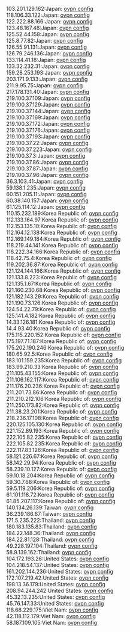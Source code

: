 103.201.129.162:Japan: [ovpn config](vpn/103_201_129_162.ovpn)  
118.106.33.122:Japan: [ovpn config](vpn/118_106_33_122.ovpn)  
122.222.88.166:Japan: [ovpn config](vpn/122_222_88_166.ovpn)  
123.48.167.48:Japan: [ovpn config](vpn/123_48_167_48.ovpn)  
125.52.44.158:Japan: [ovpn config](vpn/125_52_44_158.ovpn)  
125.8.77.82:Japan: [ovpn config](vpn/125_8_77_82.ovpn)  
126.55.91.131:Japan: [ovpn config](vpn/126_55_91_131.ovpn)  
126.79.246.136:Japan: [ovpn config](vpn/126_79_246_136.ovpn)  
133.114.41.18:Japan: [ovpn config](vpn/133_114_41_18.ovpn)  
133.32.232.31:Japan: [ovpn config](vpn/133_32_232_31.ovpn)  
159.28.253.193:Japan: [ovpn config](vpn/159_28_253_193.ovpn)  
203.171.9.133:Japan: [ovpn config](vpn/203_171_9_133.ovpn)  
211.9.95.75:Japan: [ovpn config](vpn/211_9_95_75.ovpn)  
217.178.131.40:Japan: [ovpn config](vpn/217_178_131_40.ovpn)  
219.100.37.109:Japan: [ovpn config](vpn/219_100_37_109.ovpn)  
219.100.37.129:Japan: [ovpn config](vpn/219_100_37_129.ovpn)  
219.100.37.144:Japan: [ovpn config](vpn/219_100_37_144.ovpn)  
219.100.37.169:Japan: [ovpn config](vpn/219_100_37_169.ovpn)  
219.100.37.172:Japan: [ovpn config](vpn/219_100_37_172.ovpn)  
219.100.37.176:Japan: [ovpn config](vpn/219_100_37_176.ovpn)  
219.100.37.193:Japan: [ovpn config](vpn/219_100_37_193.ovpn)  
219.100.37.22:Japan: [ovpn config](vpn/219_100_37_22.ovpn)  
219.100.37.223:Japan: [ovpn config](vpn/219_100_37_223.ovpn)  
219.100.37.3:Japan: [ovpn config](vpn/219_100_37_3.ovpn)  
219.100.37.86:Japan: [ovpn config](vpn/219_100_37_86.ovpn)  
219.100.37.87:Japan: [ovpn config](vpn/219_100_37_87.ovpn)  
219.100.37.96:Japan: [ovpn config](vpn/219_100_37_96.ovpn)  
36.3.103.41:Japan: [ovpn config](vpn/36_3_103_41.ovpn)  
59.138.1.235:Japan: [ovpn config](vpn/59_138_1_235.ovpn)  
60.151.205.11:Japan: [ovpn config](vpn/60_151_205_11.ovpn)  
60.38.140.157:Japan: [ovpn config](vpn/60_38_140_157.ovpn)  
61.125.114.12:Japan: [ovpn config](vpn/61_125_114_12.ovpn)  
110.15.232.189:Korea Republic of: [ovpn config](vpn/110_15_232_189.ovpn)  
112.133.164.97:Korea Republic of: [ovpn config](vpn/112_133_164_97.ovpn)  
112.153.135.10:Korea Republic of: [ovpn config](vpn/112_153_135_10.ovpn)  
112.164.12.138:Korea Republic of: [ovpn config](vpn/112_164_12_138.ovpn)  
112.169.149.184:Korea Republic of: [ovpn config](vpn/112_169_149_184.ovpn)  
118.219.44.141:Korea Republic of: [ovpn config](vpn/118_219_44_141.ovpn)  
118.222.34.166:Korea Republic of: [ovpn config](vpn/118_222_34_166.ovpn)  
118.42.75.4:Korea Republic of: [ovpn config](vpn/118_42_75_4.ovpn)  
119.202.36.87:Korea Republic of: [ovpn config](vpn/119_202_36_87.ovpn)  
121.124.144.166:Korea Republic of: [ovpn config](vpn/121_124_144_166.ovpn)  
121.133.8.223:Korea Republic of: [ovpn config](vpn/121_133_8_223.ovpn)  
121.135.1.67:Korea Republic of: [ovpn config](vpn/121_135_1_67.ovpn)  
121.160.230.68:Korea Republic of: [ovpn config](vpn/121_160_230_68.ovpn)  
121.182.143.29:Korea Republic of: [ovpn config](vpn/121_182_143_29.ovpn)  
121.190.73.126:Korea Republic of: [ovpn config](vpn/121_190_73_126.ovpn)  
124.54.22.79:Korea Republic of: [ovpn config](vpn/124_54_22_79.ovpn)  
125.141.4.182:Korea Republic of: [ovpn config](vpn/125_141_4_182.ovpn)  
14.33.126.181:Korea Republic of: [ovpn config](vpn/14_33_126_181.ovpn)  
14.4.93.40:Korea Republic of: [ovpn config](vpn/14_4_93_40.ovpn)  
175.115.220.152:Korea Republic of: [ovpn config](vpn/175_115_220_152.ovpn)  
175.197.71.187:Korea Republic of: [ovpn config](vpn/175_197_71_187.ovpn)  
175.202.190.246:Korea Republic of: [ovpn config](vpn/175_202_190_246.ovpn)  
180.65.92.5:Korea Republic of: [ovpn config](vpn/180_65_92_5.ovpn)  
183.101.159.235:Korea Republic of: [ovpn config](vpn/183_101_159_235.ovpn)  
183.99.210.33:Korea Republic of: [ovpn config](vpn/183_99_210_33.ovpn)  
211.105.43.155:Korea Republic of: [ovpn config](vpn/211_105_43_155.ovpn)  
211.106.162.117:Korea Republic of: [ovpn config](vpn/211_106_162_117.ovpn)  
211.176.20.236:Korea Republic of: [ovpn config](vpn/211_176_20_236.ovpn)  
211.201.73.86:Korea Republic of: [ovpn config](vpn/211_201_73_86.ovpn)  
211.210.212.106:Korea Republic of: [ovpn config](vpn/211_210_212_106.ovpn)  
211.250.173.82:Korea Republic of: [ovpn config](vpn/211_250_173_82.ovpn)  
211.38.23.201:Korea Republic of: [ovpn config](vpn/211_38_23_201.ovpn)  
218.236.17.108:Korea Republic of: [ovpn config](vpn/218_236_17_108.ovpn)  
220.125.105.130:Korea Republic of: [ovpn config](vpn/220_125_105_130.ovpn)  
221.152.89.193:Korea Republic of: [ovpn config](vpn/221_152_89_193.ovpn)  
222.105.82.235:Korea Republic of: [ovpn config](vpn/222_105_82_235.ovpn)  
222.105.82.235:Korea Republic of: [ovpn config](vpn/222_105_82_235.ovpn)  
222.117.83.126:Korea Republic of: [ovpn config](vpn/222_117_83_126.ovpn)  
58.121.226.67:Korea Republic of: [ovpn config](vpn/58_121_226_67.ovpn)  
58.142.29.94:Korea Republic of: [ovpn config](vpn/58_142_29_94.ovpn)  
58.239.10.127:Korea Republic of: [ovpn config](vpn/58_239_10_127.ovpn)  
59.10.18.204:Korea Republic of: [ovpn config](vpn/59_10_18_204.ovpn)  
59.30.7.68:Korea Republic of: [ovpn config](vpn/59_30_7_68.ovpn)  
59.5.119.206:Korea Republic of: [ovpn config](vpn/59_5_119_206.ovpn)  
61.101.118.72:Korea Republic of: [ovpn config](vpn/61_101_118_72.ovpn)  
61.85.207.117:Korea Republic of: [ovpn config](vpn/61_85_207_117.ovpn)  
140.134.26.139:Taiwan: [ovpn config](vpn/140_134_26_139.ovpn)  
36.239.186.67:Taiwan: [ovpn config](vpn/36_239_186_67.ovpn)  
171.5.235.222:Thailand: [ovpn config](vpn/171_5_235_222.ovpn)  
180.183.135.83:Thailand: [ovpn config](vpn/180_183_135_83.ovpn)  
184.22.148.36:Thailand: [ovpn config](vpn/184_22_148_36.ovpn)  
184.22.81.128:Thailand: [ovpn config](vpn/184_22_81_128.ovpn)  
49.228.197.104:Thailand: [ovpn config](vpn/49_228_197_104.ovpn)  
58.9.139.162:Thailand: [ovpn config](vpn/58_9_139_162.ovpn)  
104.172.193.26:United States: [ovpn config](vpn/104_172_193_26.ovpn)  
104.218.54.137:United States: [ovpn config](vpn/104_218_54_137.ovpn)  
161.202.144.236:United States: [ovpn config](vpn/161_202_144_236.ovpn)  
172.107.219.42:United States: [ovpn config](vpn/172_107_219_42.ovpn)  
198.13.36.179:United States: [ovpn config](vpn/198_13_36_179.ovpn)  
208.94.244.242:United States: [ovpn config](vpn/208_94_244_242.ovpn)  
45.32.13.235:United States: [ovpn config](vpn/45_32_13_235.ovpn)  
45.76.147.33:United States: [ovpn config](vpn/45_76_147_33.ovpn)  
118.68.229.175:Viet Nam: [ovpn config](vpn/118_68_229_175.ovpn)  
42.118.112.179:Viet Nam: [ovpn config](vpn/42_118_112_179.ovpn)  
58.187.109.105:Viet Nam: [ovpn config](vpn/58_187_109_105.ovpn)  
